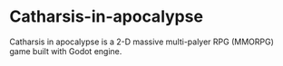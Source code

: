 # Catharsis-in-apocalypse

Catharsis in apocalypse is a 2-D massive multi-palyer RPG (MMORPG) game built with Godot engine.
